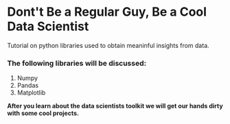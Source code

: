 # Dont't Be a Regular Guy, Be a Cool Data Scientist

Tutorial on python libraries used to obtain meaninful insights from data.

### The following libraries will be discussed:

1. Numpy
2. Pandas
3. Matplotlib

**After you learn about the data scientists toolkit we will get our hands dirty with some cool projects.**
